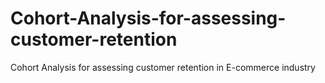 # Cohort-Analysis-for-assessing-customer-retention
Cohort Analysis for assessing customer retention in E-commerce industry
